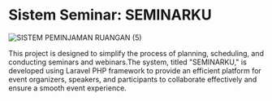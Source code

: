 # Sistem Seminar: SEMINARKU

![SISTEM PEMINJAMAN RUANGAN (5)](https://github.com/nabilland/seminar/assets/87643077/505f4b87-c0f5-4742-8b68-8561a996865d)

This project is designed to simplify the process of planning, scheduling, and conducting seminars and webinars.The system, titled "SEMINARKU," is developed using Laravel PHP framework to provide an efficient platform for event organizers, speakers, and participants to collaborate effectively and ensure a smooth event experience.

